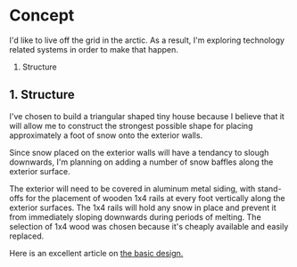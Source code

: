 <!-- TITLE: Arctic Tiny House -->
<!-- SUBTITLE: A quick summary of Arctic Tiny House -->

# Concept
I'd like to live off the grid in the arctic. As a result, I'm exploring technology related systems in order to make that happen.

1. Structure


## 1. Structure
I've chosen to build a triangular shaped tiny house because I believe that it will allow me to construct the strongest possible shape for placing approximately a foot of snow onto the exterior walls.

Since snow placed on the exterior walls will have a tendancy to slough downwards, I'm planning on adding a number of snow baffles along the exterior surface.

The exterior will need to be covered in aluminum metal siding, with stand-offs for the placement of wooden 1x4 rails at every foot vertically along the exterior surfaces. The 1x4 rails will hold any snow in place and prevent it from immediately sloping downwards during periods of melting. The selection of 1x4 wood was chosen because it's cheaply available and easily replaced.

Here is an excellent article on [the basic design.](http://www.homedesigninteriors.com/how-to-build-an-a-frame-tiny-house-cabin.html)